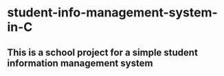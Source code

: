# student-info-management-system-in-C

## This is a school project for a simple student information management system
